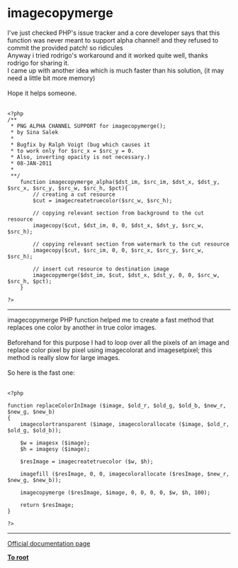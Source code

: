 # imagecopymerge



I&apos;ve just checked PHP&apos;s issue tracker and a core developer says that this function was never meant to support alpha channel! and they refused to commit the provided patch! so ridicules <br>Anyway i tried rodrigo&apos;s workaround and it worked quite well, thanks rodrigo for sharing it.<br>I came up with another idea which is much faster than his solution, (it may need a little bit more memory)<br><br>Hope it helps someone.<br><br>

```
<?php
/**
 * PNG ALPHA CHANNEL SUPPORT for imagecopymerge();
 * by Sina Salek
 *
 * Bugfix by Ralph Voigt (bug which causes it
 * to work only for $src_x = $src_y = 0. 
 * Also, inverting opacity is not necessary.)
 * 08-JAN-2011
 *
 **/
    function imagecopymerge_alpha($dst_im, $src_im, $dst_x, $dst_y, $src_x, $src_y, $src_w, $src_h, $pct){
        // creating a cut resource
        $cut = imagecreatetruecolor($src_w, $src_h);

        // copying relevant section from background to the cut resource
        imagecopy($cut, $dst_im, 0, 0, $dst_x, $dst_y, $src_w, $src_h);
        
        // copying relevant section from watermark to the cut resource
        imagecopy($cut, $src_im, 0, 0, $src_x, $src_y, $src_w, $src_h);
        
        // insert cut resource to destination image
        imagecopymerge($dst_im, $cut, $dst_x, $dst_y, 0, 0, $src_w, $src_h, $pct);
    } 

?>
```
  

---

imagecopymerge PHP function helped me to create a fast method that replaces one color by another in true color images.<br><br>Beforehand for this purpose I had to loop over all the pixels of an image and replace color pixel by pixel using imagecolorat and imagesetpixel; this method is really slow for large images.<br><br>So here is the fast one:<br><br>

```
<?php

function replaceColorInImage ($image, $old_r, $old_g, $old_b, $new_r, $new_g, $new_b)
{
    imagecolortransparent ($image, imagecolorallocate ($image, $old_r, $old_g, $old_b));
    
    $w = imagesx ($image);
    $h = imagesy ($image);
    
    $resImage = imagecreatetruecolor ($w, $h);
    
    imagefill ($resImage, 0, 0, imagecolorallocate ($resImage, $new_r, $new_g, $new_b));
    
    imagecopymerge ($resImage, $image, 0, 0, 0, 0, $w, $h, 100);
    
    return $resImage;
}

?>
```
  

---

[Official documentation page](https://www.php.net/manual/en/function.imagecopymerge.php)

**[To root](/README.md)**